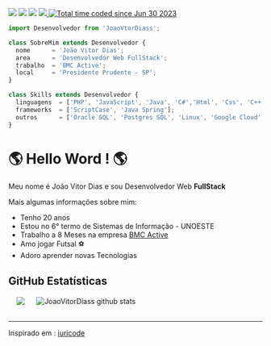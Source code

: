 <p align="left">
  <a href="mailto:joovitordiasdasilva@gmail.com" alt="Gmail" target='_blank'>
  <img src="https://img.shields.io/badge/-Gmail-FF0000?style=flat-square&labelColor=FF0000&logo=gmail&logoColor=white&link=LINK-DO-SEU-EMAIL" /></a>

  <a href="https://www.linkedin.com/in/jo%C3%A3o-vitor-dias-da-silva-a17029204/" alt="Linkedin" target='_blank'>
  <img src="https://img.shields.io/badge/-Linkedin-0e76a8?style=flat-square&logo=Linkedin&logoColor=white&link=LINK-DO-SEU-LINKEDIN" /></a>

  <a href="https://wa.me/qr/O27TX63XHWLPE1" alt="WhatsApp" target='_blank'>
  <img src="https://img.shields.io/badge/-WhatsApp-25d366?style=flat-square&labelColor=25d366&logo=whatsapp&logoColor=white&link=API-DO-SEU-WHATSAPP"/></a>

  <a href="https://www.instagram.com/jaoovit0r/" alt="Instagram" target='_blank'>
    <img src="https://img.shields.io/badge/-Instagram-DF0174?style=flat-square&labelColor=DF0174&logo=instagram&logoColor=white&link=LINK-DO-SEU-INSTAGRAM"/>
  </a>

  <a href="https://wakatime.com/@68826322-e07f-482d-9477-ced09effb31a">
    <img src="https://wakatime.com/badge/user/68826322-e07f-482d-9477-ced09effb31a.svg" alt="Total time coded since Jun 30 2023" />
  </a>
 
  
</p> 



```js
import Desenvolvedor from 'JoaoVtorDiass';

class SobreMim extends Desenvolvedor {
  nome      = 'João Vitor Dias';
  area      = 'Desenvolvedor Web FullStack';
  trabalho  = 'BMC Active';
  local     = 'Presidente Prudente - SP';
}

class Skills extends Desenvolvedor {
  linguagens  = ['PHP', 'JavaScript', 'Java', 'C#','Html', 'Css', 'C++'];
  frameworks  = ['ScriptCase', 'Java Spring'];
  outros      = ['Oracle SQL', 'Postgres SQL', 'Linux', 'Google Cloud', 'API'];
}
```

<h1> 🌎 Hello Word ! 🌎</h1> 
<p>Meu nome é João Vitor Dias e sou Desenvolvedor Web <b>FullStack</b></p>
<p>Mais algumas informações sobre mim:</p>
<ul>
  <li>Tenho 20 anos</li>
  <li>Estou no 6° termo de Sistemas de Informação - UNOESTE</li>
  <li>Trabalho a 8 Meses na empresa <a href='http://www.bmcactive.com.br/' target='_blank'>BMC Active</a></li>
  <li>Amo jogar Futsal ⚽</li>
  <li>Adoro aprender novas Tecnologias</li>
</ul>

<h2>GitHub Estatísticas</h2>
&nbsp;&nbsp;&nbsp;
<span>
  <img align="center" src="https://github-readme-stats.vercel.app/api/top-langs/?username=JoaoVitorDiass&theme=dracula&hide_langs_below=1" />
&nbsp;&nbsp;&nbsp;&nbsp;
</span>
<span>
 <img align="center" src="https://github-readme-stats.vercel.app/api?username=JoaoVitorDiass&show_icons=true&theme=dracula&line_height=27" alt="JoaoVitorDiass github stats"/>
 </span>
<br>
<br>

<hr>
<p>Inspirado em : <a href='https://github.com/iuricode' target='_blank'>iuricode</a></p>
